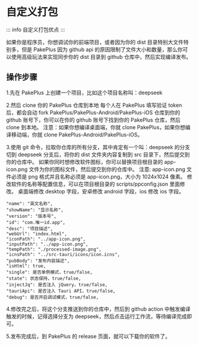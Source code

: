 # 自定义打包

::: info 自定义打包优点
<Badge type="tip" text="不限制项目数量" />
<Badge type="tip" text="不限制打包频率" />
<Badge type="tip" text="不限制文件数量" />
<Badge type="tip" text="文件大小放宽25M" />
<Badge type="tip" text="更多自定义打包" />
:::


如果你是程序员，你想调试你的前端项目，或者因为你的 dist 目录特别大文件特别多，但是 PakePlus 因为 github api 的原因限制了文件大小和数量，那么你可以使用高级玩法来实现同步你的 dist 目录到 github 仓库中，然后实现编译发布。

## 操作步骤

1.先在 PakePlus 上创建一个项目，比如这个项目名称叫：deepseek

2.然后 clone 你的 PakePlus 仓库到本地
每个人在 PakePlus 填写验证 token 后，都会自动 fork PakePlus/PakePlus-Android/PakePlus-iOS 仓库到你的 github 账号下，你可以在你的 github 账号下找到你的 PakePlus 仓库，然后 clone 到本地。
注意：如果你想编译桌面端，你就 clone PakePlus，如果你想编译移动端，你就 clone PakePlus-Android/PakePlus-iOS。

3.使用 git 命令，拉取你仓库的所有分支，其中肯定有一个叫：deepseek 的分支
切到 deepseek 分支后，将你的 dist 文件夹内容复制到 src 目录下，然后提交到你的仓库中。
如果你同时想修改软件图标，你可以替换项目根目录的 app-icon.png 文件为你的图标文件，然后提交到你的仓库中。
注意: app-icon.png 文件必须是 png 格式并且名称必须是 app-icon.png，大小为 1024x1024 像素。
修改软件的名称等配置信息，可以在项目根目录的 scripts/ppconfig.json 里面修改。
桌面端修改 desktop 字段，安卓修改 android 字段，ios 修改 ios 字段。

```
"name": "英文名称",
"showName": "显示名称",
"version": "版本号",
"id": "com.唯一id.app",
"desc": "项目描述",
"webUrl": "index.html",
"iconPath": "../app-icon.png",
"inputPath": "../app-icon.png",
"tempPath": "./processed-image.png",
"icnsPath": "../src-tauri/icons/icon.icns",
"pubBody": "发布内容描述",
"isHtml": true,
"single": 是否单例模式，true/false,
"state": 状态保持，true/false,
"injectJq": 是否注入 jQuery，true/false,
"tauriApi": 是否注入 Tauri API，true/false,
"debug": 是否开启调试模式，true/false,
```

4.修改完之后，将这个分支推送到你的仓库中，然后到 github action 中触发编译
触发的时候，记得选择分支为 deepseek，然后点击运行工作流，等待编译完成即可。

5.发布完成后，到 PakePlus 的 release 页面，就可以下载你的软件了。
